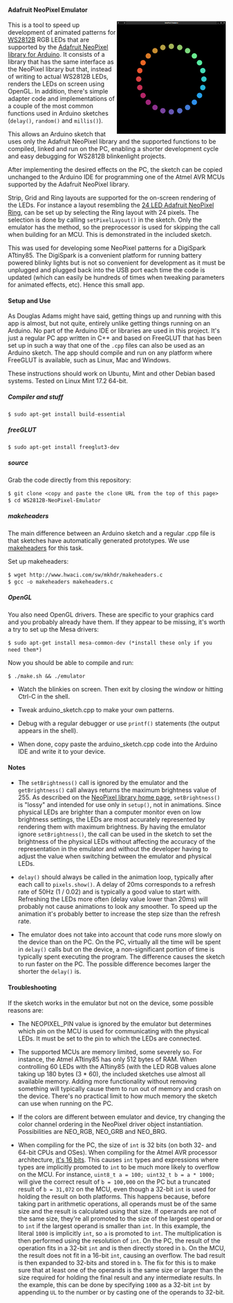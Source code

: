 #### Adafruit NeoPixel Emulator

<img align="right" width="50%" src="./screenshot.png">

This is a tool to speed up development of animated patterns for [WS2812B](https://www.adafruit.com/datasheets/WS2812B.pdf) RGB LEDs that are supported by the [Adafruit NeoPixel](https://www.adafruit.com/category/168) [library for Arduino](https://learn.adafruit.com/adafruit-neopixel-uberguide/arduino-library). It consists of a library that has the same interface as the NeoPixel library but that, instead of writing to actual WS2812B LEDs, renders the LEDs on screen using OpenGL. In addition, there's simple adapter code and implementations of a couple of the most common functions used in Arduino sketches (`delay()`, `random()` and `millis()`).

This allows an Arduino sketch that uses only the Adafruit NeoPixel library and the supported functions to be compiled, linked and run on the PC, enabling a shorter development cycle and easy debugging for WS2812B blinkenlight projects.

After implementing the desired effects on the PC, the sketch can be copied unchanged to the Arduino IDE for programming one of the Atmel AVR MCUs supported by the Adafruit NeoPixel library.

Strip, Grid and Ring layouts are supported for the on-screen rendering of the LEDs. For instance a layout resembling the [24 LED Adafruit NeoPixel Ring](https://www.adafruit.com/products/1586), can be set up by selecting the Ring layout with 24 pixels. The selection is done by calling `setPixelLayout()` in the sketch. Only the emulator has the method, so the preprocessor is used for skipping the call when building for an MCU. This is demonstrated in the included sketch. 

This was used for developing some NeoPixel patterns for a DigiSpark ATtiny85. The DigiSpark is a convenient platform for running battery powered blinky lights but is not so convenient for development as it must be unplugged and plugged back into the USB port each time the code is updated (which can easily be hundreds of times when tweaking parameters for animated effects, etc). Hence this small app. 

#### Setup and Use

As Douglas Adams might have said, getting things up and running with this app is almost, but not quite, entirely unlike getting things running on an Arduino. No part of the Arduino IDE or libraries are used in this project. It's just a regular PC app written in C++ and based on FreeGLUT that has been set up in such a way that one of the `.cpp` files can also be used as an Arduino sketch. The app should compile and run on any platform where FreeGLUT is available, such as Linux, Mac and Windows.     

These instructions should work on Ubuntu, Mint and other Debian based systems. Tested on Linux Mint 17.2 64-bit.

##### Compiler and stuff

    $ sudo apt-get install build-essential

##### freeGLUT

    $ sudo apt-get install freeglut3-dev

##### source

Grab the code directly from this repository:

    $ git clone <copy and paste the clone URL from the top of this page>
    $ cd WS2812B-NeoPixel-Emulator

##### makeheaders

The main difference between an Arduino sketch and a regular .cpp file is that sketches have automatically generated prototypes. We use [makeheaders](http://www.hwaci.com/sw/mkhdr/makeheaders.html) for this task.
 
Set up makeheaders:

    $ wget http://www.hwaci.com/sw/mkhdr/makeheaders.c
    $ gcc -o makeheaders makeheaders.c

##### OpenGL

You also need OpenGL drivers. These are specific to your graphics card and you probably already have them. If they appear to be missing, it's worth a try to set up the Mesa drivers:

    $ sudo apt-get install mesa-common-dev (*install these only if you need them*)

Now you should be able to compile and run:

    $ ./make.sh && ./emulator
    
* Watch the blinkies on screen. Then exit by closing the window or hitting Ctrl-C in the shell.

* Tweak arduino_sketch.cpp to make your own patterns.

* Debug with a regular debugger or use `printf()` statements (the output appears in the shell).

* When done, copy paste the arduino_sketch.cpp code into the Arduino IDE and write it to your device.

#### Notes

* The `setBrightness()` call is ignored by the emulator and the `getBrightness()` call always returns the maximum brightness value of 255. As described on the [NeoPixel library home page](https://learn.adafruit.com/adafruit-neopixel-uberguide/arduino-library), `setBrightness()` is "lossy" and intended for use only in `setup()`, not in animations. Since physical LEDs are brighter than a computer monitor even on low brightness settings, the LEDs are most accurately represented by rendering them with maximum brightness. By having the emulator ignore `setBrightness()`, the call can be used in the sketch to set the brightness of the physical LEDs without affecting the accuracy of the representation in the emulator and without the developer having to adjust the value when switching between the emulator and physical LEDs.

* `delay()` should always be called in the animation loop, typically after each call to `pixels.show()`. A delay of 20ms corresponds to a refresh rate of 50Hz (1 / 0.02) and is typically a good value to start with. Refreshing the LEDs more often (delay value lower than 20ms) will probably not cause animations to look any smoother. To speed up the animation it's probably better to increase the step size than the refresh rate.     

* The emulator does not take into account that code runs more slowly on the device than on the PC. On the PC, virtually all the time will be spent in `delay()` calls but on the device, a non-significant portion of time is typically spent executing the program. The difference causes the sketch to run faster on the PC. The possible difference becomes larger the shorter the `delay()` is.

#### Troubleshooting
        
If the sketch works in the emulator but not on the device, some possible reasons are:
 
* The NEOPIXEL_PIN value is ignored by the emulator but determines which pin on the MCU is used for communicating with the physical LEDs. It must be set to the pin to which the LEDs are connected.
  
* The supported MCUs are memory limited, some severely so. For instance, the Atmel ATtiny85 has only 512 bytes of RAM. When controlling 60 LEDs with the ATtiny85 (with the LED RGB values alone taking up 180 bytes (3 * 60), the included sketches use almost all available memory. Adding more functionality without removing something will typically cause them to run out of memory and crash on the device. There's no practical limit to how much memory the sketch can use when running on the PC.

* If the colors are different between emulator and device, try changing the color channel ordering in the NeoPixel driver object instantiation. Possibilities are NEO_RGB, NEO_GRB and NEO_BRG. 

* When compiling for the PC, the size of `int` is 32 bits (on both 32- and 64-bit CPUs and OSes). When compiling for the Atmel AVR processor architecture, [it's 16 bits](https://gcc.gnu.org/wiki/avr-gcc). This causes `int` types and expressions where types are implicitly promoted to `int` to be much more likely to overflow on the MCU. For instance, `uint8_t a = 100; uint32_t b = a * 1000;` will give the correct result of `b = 100,000` on the PC but a truncated result of `b = 31,072` on the MCU, even though a 32-bit `int` is used for holding the result on both platforms. This happens because, before taking part in arithmetic operations, all operands must be of the same size and the result is calculated using that size. If operands are not of the same size, they're all promoted to the size of the largest operand or to `int` if the largest operand is smaller than `int`. In this example, the literal `1000` is implicitly `int`, so `a` is promoted to `int`. The multiplication is then performed using the resolution of `int`. On the PC, the result of the operation fits in a 32-bit `int` and is then directly stored in `b`. On the MCU, the result does not fit in a 16-bit `int`, causing an overflow. The bad result is then expanded to 32-bits and stored in `b`. The fix for this is to make sure that at least one of the operands is the same size or larger than the size required for holding the final result and any intermediate results. In the example, this can be done by specifying `1000` as a 32-bit `int` by appending `UL` to the number or by casting one of the operands to 32-bit.

